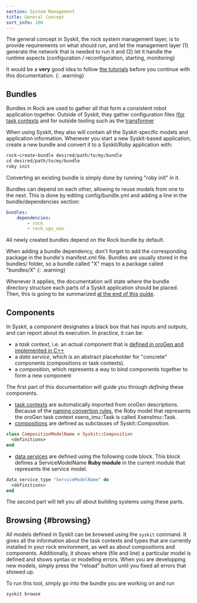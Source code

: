 ```yaml
---
section: System Management
title: General Concept
sort_info: 100
---
```


The general concept in Syskit, the rock system management layer, is to provide
requirements on what should run, and let the management layer (1) generate the
network that is needed to run it and (2) let it handle the runtime aspects
(configuration / reconfiguration, starting, monitoring)

It would be a __very__ good idea to follow [the
tutorials](../system_management_tutorials/index.html) before you continue with
this documentation.
{: .warning}

Bundles
-------
Bundles in Rock are used to gather all that form a consistent robot application
together. Outside of Syskit, they gather configuration files ([for task
contexts](../runtime/configuration.html) and for outside tooling such as the
[transformer](../data_processing/)

When using Syskit, they also will contain all the Syskit-specific models and
application information. Whenever you start a new Syskit-based application,
create a new bundle and convert it to a Syskit/Roby application with:

~~~ ruby
rock-create-bundle desired/path/to/my/bundle
cd desired/path/to/my/bundle
roby init
~~~

Converting an existing bundle is simply done by running "roby init" in it.

Bundles can depend on each other, allowing to reuse models from one to the next.
This is done by editing config/bundle.yml and adding a line in the
bundle/dependencies section:

~~~ yaml
bundles:
    dependencies:
        - rock
        - rock_ugv_nav
~~~

All newly created bundles depend on the Rock bundle by default.

When adding a bundle dependency, don't forget to add the corresponding package
in the bundle's manifest.xml file. Bundles are usually stored in the bundles/
folder, so a bundle called "X" maps to a package called "bundles/X"
{: .warning}

Whenever it applies, the documentation will state where the bundle directory
structure each parts of a Syskit application should be placed. Then, this is
going to be summarized [at the end of this guide](file_layout.html).

Components
----------
In Syskit, a _component_ designates a black box
that has inputs and outputs, and can report about its execution. In practice, it
can be:

 * a _task context_, i.e. an actual component that is [defined in oroGen and
   implemented in C++](../orogen/)
 * a _data service_, which is an abstract placeholder for "concrete" components
   (compositions or task contexts).
 * a _composition_, which represents a way to bind components together to form
   a new component

The first part of this documentation will guide you through _defining_ these
components.

 * [task contexts](task_contexts.html) are automatically imported from oroGen descriptions.
   Because of the [naming convertion rules](index.html#naming_convertion),
   the Roby model that represents the oroGen task context xsens_imu::Task is
   called XsensImu::Task.
 * [compositions](compositions.html) are defined as subclasses of Syskit::Composition.

~~~ ruby
class CompositionModelName < Syskit::Composition
  <definitions>
end
~~~

 * [data services](data_services.html) are defined using the following code block. This block defines
   a ServiceModelName __Ruby module__ in the current module that represents the
   service model.

~~~ ruby
data_service_type "ServiceModelName" do
  <definitions>
end
~~~

The second part will tell you all about building systems using these parts.

Browsing {#browsing}
--------

All models defined in Syskit can be browsed using the `syskit` command. It gives
all the information about the task contexts and types that are currently
installed in your rock environment, as well as about compositions and
components. Additionally, it shows where (file and line) a particular model is
defined and shows syntax or modelling errors. When you are developping new
models, simply press the "reload" button until you fixed all errors that showed up.

To run this tool, simply go into the bundle you are working on and run

~~~
syskit browse
~~~

